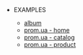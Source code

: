 * EXAMPLES

  * [album](/docs/examples/album.md)
  * [prom.ua - home](/docs/examples/prom-home.md)
  * [prom.ua - catalog](/docs/examples/prom-catalog.md)
  * [prom.ua - product](/docs/examples/prom-product.md)
